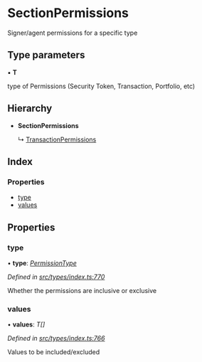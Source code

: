 # SectionPermissions

Signer/agent permissions for a specific type

## Type parameters

▪ **T**

type of Permissions \(Security Token, Transaction, Portfolio, etc\)

## Hierarchy

* **SectionPermissions**

  ↳ [TransactionPermissions](transactionpermissions.md)

## Index

### Properties

* [type](sectionpermissions.md#type)
* [values](sectionpermissions.md#values)

## Properties

### type

• **type**: [_PermissionType_](../enums/permissiontype.md)

_Defined in_ [_src/types/index.ts:770_](https://github.com/PolymathNetwork/polymesh-sdk/blob/959efb76/src/types/index.ts#L770)

Whether the permissions are inclusive or exclusive

### values

• **values**: _T\[\]_

_Defined in_ [_src/types/index.ts:766_](https://github.com/PolymathNetwork/polymesh-sdk/blob/959efb76/src/types/index.ts#L766)

Values to be included/excluded

